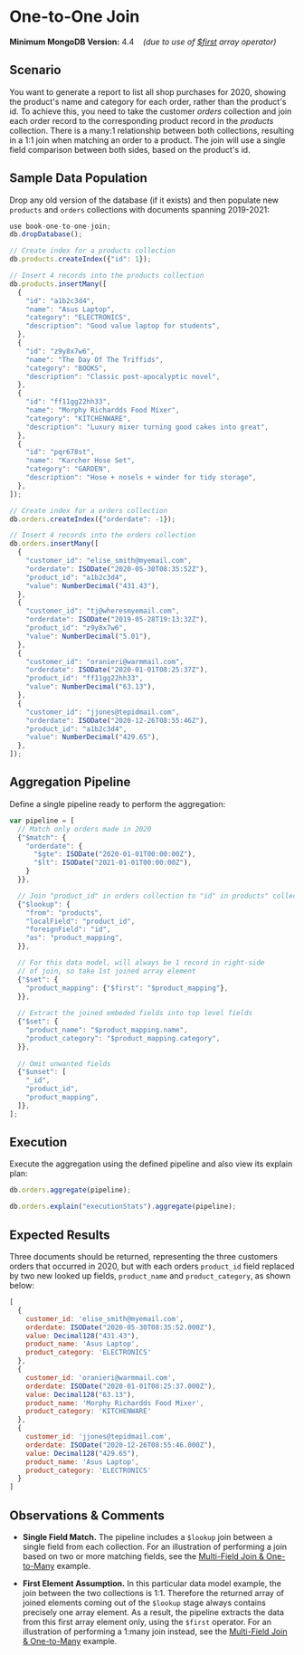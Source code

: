 # One-to-One Join

__Minimum MongoDB Version:__ 4.4 &nbsp;&nbsp; _(due to use of [$first](https://docs.mongodb.com/manual/reference/operator/aggregation/first-array-element/) array operator)_


## Scenario

You want to generate a report to list all shop purchases for 2020, showing the product's name and category for each order, rather than the product's id. To achieve this, you need to take the customer _orders_ collection and join each order record to the corresponding product record in the _products_ collection. There is a many:1 relationship between both collections, resulting in a 1:1 join when matching an order to a product. The join will use a single field comparison between both sides, based on the product's id.


## Sample Data Population

Drop any old version of the database (if it exists) and then populate new `products` and `orders` collections with documents spanning 2019-2021:

```javascript
use book-one-to-one-join;
db.dropDatabase();

// Create index for a products collection
db.products.createIndex({"id": 1});

// Insert 4 records into the products collection
db.products.insertMany([
  {
    "id": "a1b2c3d4",
    "name": "Asus Laptop",
    "category": "ELECTRONICS",
    "description": "Good value laptop for students",
  },
  {
    "id": "z9y8x7w6",
    "name": "The Day Of The Triffids",
    "category": "BOOKS",
    "description": "Classic post-apocalyptic novel",
  },
  {
    "id": "ff11gg22hh33",
    "name": "Morphy Richardds Food Mixer",
    "category": "KITCHENWARE",
    "description": "Luxury mixer turning good cakes into great",
  },
  {
    "id": "pqr678st",
    "name": "Karcher Hose Set",
    "category": "GARDEN",
    "description": "Hose + nosels + winder for tidy storage",
  },
]); 

// Create index for a orders collection
db.orders.createIndex({"orderdate": -1});

// Insert 4 records into the orders collection
db.orders.insertMany([
  {
    "customer_id": "elise_smith@myemail.com",
    "orderdate": ISODate("2020-05-30T08:35:52Z"),
    "product_id": "a1b2c3d4",
    "value": NumberDecimal("431.43"),
  },
  {
    "customer_id": "tj@wheresmyemail.com",
    "orderdate": ISODate("2019-05-28T19:13:32Z"),
    "product_id": "z9y8x7w6",
    "value": NumberDecimal("5.01"),
  },  
  {
    "customer_id": "oranieri@warmmail.com",
    "orderdate": ISODate("2020-01-01T08:25:37Z"),
    "product_id": "ff11gg22hh33",
    "value": NumberDecimal("63.13"),
  },
  {
    "customer_id": "jjones@tepidmail.com",
    "orderdate": ISODate("2020-12-26T08:55:46Z"),
    "product_id": "a1b2c3d4",
    "value": NumberDecimal("429.65"),
  },
]);
```


## Aggregation Pipeline

Define a single pipeline ready to perform the aggregation:

```javascript
var pipeline = [
  // Match only orders made in 2020
  {"$match": {
    "orderdate": {
      "$gte": ISODate("2020-01-01T00:00:00Z"),
      "$lt": ISODate("2021-01-01T00:00:00Z"),
    }
  }},

  // Join "product_id" in orders collection to "id" in products" collection
  {"$lookup": {
    "from": "products",
    "localField": "product_id",
    "foreignField": "id",
    "as": "product_mapping",
  }},

  // For this data model, will always be 1 record in right-side
  // of join, so take 1st joined array element
  {"$set": {
    "product_mapping": {"$first": "$product_mapping"},
  }},
  
  // Extract the joined embeded fields into top level fields
  {"$set": {
    "product_name": "$product_mapping.name",
    "product_category": "$product_mapping.category",
  }},
  
  // Omit unwanted fields
  {"$unset": [
    "_id",
    "product_id",
    "product_mapping",
  ]},     
];
```


## Execution

Execute the aggregation using the defined pipeline and also view its explain plan:

```javascript
db.orders.aggregate(pipeline);
```

```javascript
db.orders.explain("executionStats").aggregate(pipeline);
```


## Expected Results

Three documents should be returned, representing the three customers orders that occurred in 2020, but with each orders `product_id` field replaced by two new looked up fields, `product_name` and `product_category`, as shown below:

```javascript
[
  {
    customer_id: 'elise_smith@myemail.com',
    orderdate: ISODate("2020-05-30T08:35:52.000Z"),
    value: Decimal128("431.43"),
    product_name: 'Asus Laptop',
    product_category: 'ELECTRONICS'
  },
  {
    customer_id: 'oranieri@warmmail.com',
    orderdate: ISODate("2020-01-01T08:25:37.000Z"),
    value: Decimal128("63.13"),
    product_name: 'Morphy Richardds Food Mixer',
    product_category: 'KITCHENWARE'
  },
  {
    customer_id: 'jjones@tepidmail.com',
    orderdate: ISODate("2020-12-26T08:55:46.000Z"),
    value: Decimal128("429.65"),
    product_name: 'Asus Laptop',
    product_category: 'ELECTRONICS'
  }
]
```


## Observations & Comments

 * __Single Field Match.__ The pipeline includes a `$lookup` join between a single field from each collection. For an illustration of performing a join based on two or more matching fields, see the [Multi-Field Join & One-to-Many](../moderate-examples/multi-one-to-many.html) example.
 
 * __First Element Assumption.__ In this particular data model example, the join between the two collections is 1:1. Therefore the returned array of joined elements coming out of the `$lookup` stage always contains precisely one array element. As a result, the pipeline extracts the data from this first array element only, using the `$first` operator. For an illustration of performing a 1:many join instead, see the [Multi-Field Join & One-to-Many](../moderate-examples/multi-one-to-many.html) example.

